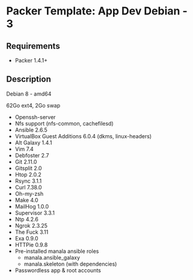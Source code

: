# Packer Template: App Dev Debian - 3

## Requirements

* Packer 1.4.1+

## Description

Debian 8 - amd64

62Go ext4, 2Go swap

* Openssh-server
* Nfs support (nfs-common, cachefilesd)
* Ansible 2.6.5
* VirtualBox Guest Additions 6.0.4 (dkms, linux-headers)
* Alt Galaxy 1.4.1
* Vim 7.4
* Debfoster 2.7
* Git 2.11.0
* Gitsplit 2.0
* Htop 2.0.2
* Rsync 3.1.1
* Curl 7.38.0
* Oh-my-zsh
* Make 4.0
* MailHog 1.0.0
* Supervisor 3.3.1
* Ntp 4.2.6
* Ngrok 2.3.25
* The Fuck 3.11
* Exa 0.9.0
* HTTPie 0.9.8
* Pre-installed manala ansible roles
  * manala.ansible_galaxy
  * manala.skeleton (with dependencies)
* Passwordless app & root accounts
